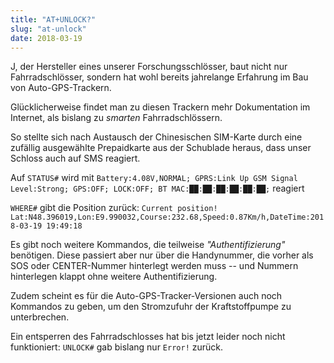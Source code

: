 ```yaml
---
title: "AT+UNLOCK?"
slug: "at-unlock"
date: 2018-03-19
---
```


J, der Hersteller eines unserer Forschungsschlösser, baut nicht nur Fahrradschlösser, sondern hat wohl bereits jahrelange Erfahrung im Bau von Auto-GPS-Trackern.

Glücklicherweise findet man zu diesen Trackern mehr Dokumentation im Internet, als bislang zu *smarten* Fahrradschlössern.

So stellte sich nach Austausch der Chinesischen SIM-Karte durch eine zufällig ausgewählte Prepaidkarte aus der Schublade heraus, dass unser Schloss auch auf SMS reagiert.

Auf `STATUS#` wird mit `Battery:4.08V,NORMAL; GPRS:Link Up GSM Signal Level:Strong; GPS:OFF; LOCK:OFF; BT MAC:██:██:██:██:██:██;` reagiert

`WHERE#` gibt die Position zurück: `Current position! Lat:N48.396019,Lon:E9.990032,Course:232.68,Speed:0.87Km/h,DateTime:2018-03-19 19:49:18`

Es gibt noch weitere Kommandos, die teilweise *"Authentifizierung"* benötigen. Diese passiert aber nur über die Handynummer, die vorher als SOS oder CENTER-Nummer hinterlegt werden muss -- und Nummern hinterlegen klappt ohne weitere Authentifizierung.

Zudem scheint es für die Auto-GPS-Tracker-Versionen auch noch Kommandos zu geben, um den Stromzufuhr der Kraftstoffpumpe zu unterbrechen.

Ein entsperren des Fahrradschlosses hat bis jetzt leider noch nicht funktioniert: `UNLOCK#` gab bislang nur `Error!` zurück.